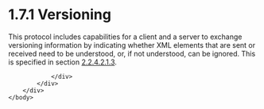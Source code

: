 <html dir="LTR" xmlns:mshelp="http://msdn.microsoft.com/mshelp" xmlns:ddue="http://ddue.schemas.microsoft.com/authoring/2003/5" xmlns:xlink="http://www.w3.org/1999/xlink" xmlns:tool="http://www.microsoft.com/tooltip">
    <head>
        <meta http-equiv="Content-Type" content="text/html; CHARSET=utf-8"></meta>
        <meta name="save" content="history"></meta>
        <title>1.7.1 Versioning</title>
        <xml>
            <mshelp:toctitle title="1.7.1 Versioning"></mshelp:toctitle>
            <mshelp:rltitle title="[MS-SSAS]: Versioning"></mshelp:rltitle>
            <mshelp:keyword index="A" term="cc5dba65-4c4e-4bbb-93f4-2b8ea3743279"></mshelp:keyword>
            <mshelp:attr name="DCSext.ContentType" value="open specification"></mshelp:attr>
            <mshelp:attr name="AssetID" value="cc5dba65-4c4e-4bbb-93f4-2b8ea3743279"></mshelp:attr>
            <mshelp:attr name="TopicType" value="kbRef"></mshelp:attr>
            <mshelp:attr name="DCSext.Title" value="[MS-SSAS]: Versioning" />
        </xml>
    </head>
    <body>
        <div id="header">
            <h1 class="heading">1.7.1 Versioning</h1>
        </div>
        <div id="mainSection">
            <div id="mainBody">
                <div id="allHistory" class="saveHistory"></div>
                <div id="sectionSection0" class="section" name="collapseableSection">
                    

<p>This protocol includes capabilities for a client and a
server to exchange versioning information by indicating whether XML elements
that are sent or received need to be understood, or, if not understood, can be
ignored. This is specified in section <a href="91987baf-3e5f-48df-b357-8299f137cd44.md">2.2.4.2.1.3</a>.</p>


                </div>
            </div>
        </div>
    </body>
</html>